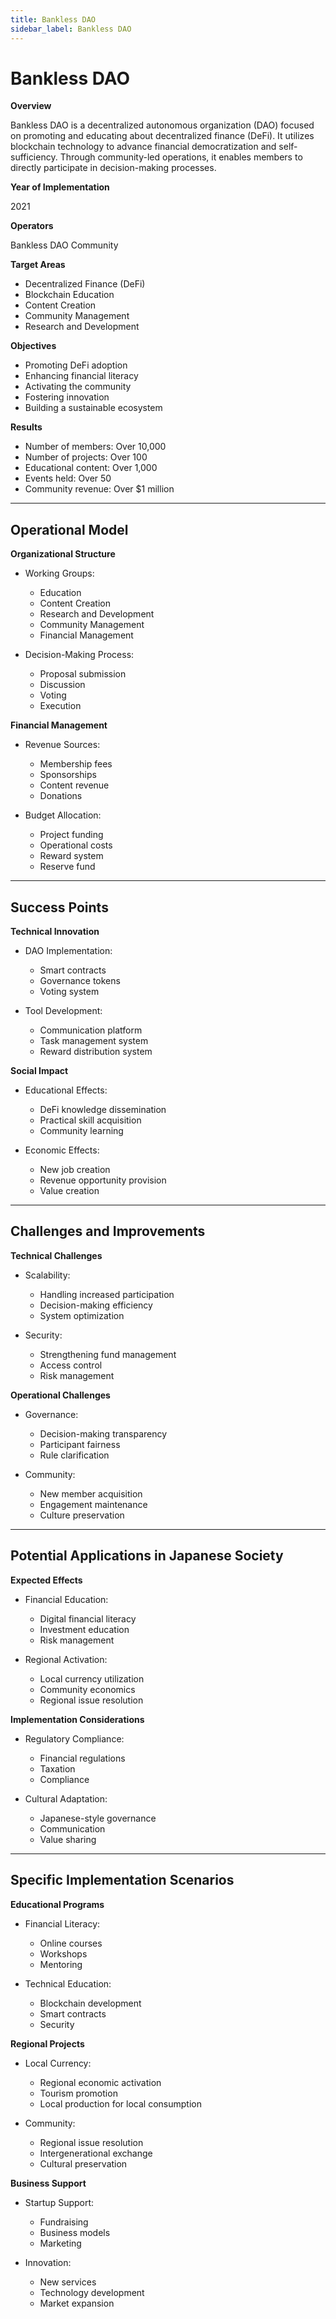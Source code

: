 ```yaml
---
title: Bankless DAO
sidebar_label: Bankless DAO
---
```


# Bankless DAO

**Overview**

Bankless DAO is a decentralized autonomous organization (DAO) focused on promoting and educating about decentralized finance (DeFi). It utilizes blockchain technology to advance financial democratization and self-sufficiency. Through community-led operations, it enables members to directly participate in decision-making processes.

**Year of Implementation**

2021

**Operators**

Bankless DAO Community

**Target Areas**

* Decentralized Finance (DeFi)
* Blockchain Education
* Content Creation
* Community Management
* Research and Development

**Objectives**

* Promoting DeFi adoption
* Enhancing financial literacy
* Activating the community
* Fostering innovation
* Building a sustainable ecosystem

**Results**

* Number of members: Over 10,000
* Number of projects: Over 100
* Educational content: Over 1,000
* Events held: Over 50
* Community revenue: Over $1 million

***

## Operational Model

**Organizational Structure**

* Working Groups:
  * Education
  * Content Creation
  * Research and Development
  * Community Management
  * Financial Management

* Decision-Making Process:
  * Proposal submission
  * Discussion
  * Voting
  * Execution

**Financial Management**

* Revenue Sources:
  * Membership fees
  * Sponsorships
  * Content revenue
  * Donations

* Budget Allocation:
  * Project funding
  * Operational costs
  * Reward system
  * Reserve fund

***

## Success Points

**Technical Innovation**

* DAO Implementation:
  * Smart contracts
  * Governance tokens
  * Voting system

* Tool Development:
  * Communication platform
  * Task management system
  * Reward distribution system

**Social Impact**

* Educational Effects:
  * DeFi knowledge dissemination
  * Practical skill acquisition
  * Community learning

* Economic Effects:
  * New job creation
  * Revenue opportunity provision
  * Value creation

***

## Challenges and Improvements

**Technical Challenges**

* Scalability:
  * Handling increased participation
  * Decision-making efficiency
  * System optimization

* Security:
  * Strengthening fund management
  * Access control
  * Risk management

**Operational Challenges**

* Governance:
  * Decision-making transparency
  * Participant fairness
  * Rule clarification

* Community:
  * New member acquisition
  * Engagement maintenance
  * Culture preservation

***

## Potential Applications in Japanese Society

**Expected Effects**

* Financial Education:
  * Digital financial literacy
  * Investment education
  * Risk management

* Regional Activation:
  * Local currency utilization
  * Community economics
  * Regional issue resolution

**Implementation Considerations**

* Regulatory Compliance:
  * Financial regulations
  * Taxation
  * Compliance

* Cultural Adaptation:
  * Japanese-style governance
  * Communication
  * Value sharing

***

## Specific Implementation Scenarios

**Educational Programs**

* Financial Literacy:
  * Online courses
  * Workshops
  * Mentoring

* Technical Education:
  * Blockchain development
  * Smart contracts
  * Security

**Regional Projects**

* Local Currency:
  * Regional economic activation
  * Tourism promotion
  * Local production for local consumption

* Community:
  * Regional issue resolution
  * Intergenerational exchange
  * Cultural preservation

**Business Support**

* Startup Support:
  * Fundraising
  * Business models
  * Marketing

* Innovation:
  * New services
  * Technology development
  * Market expansion 